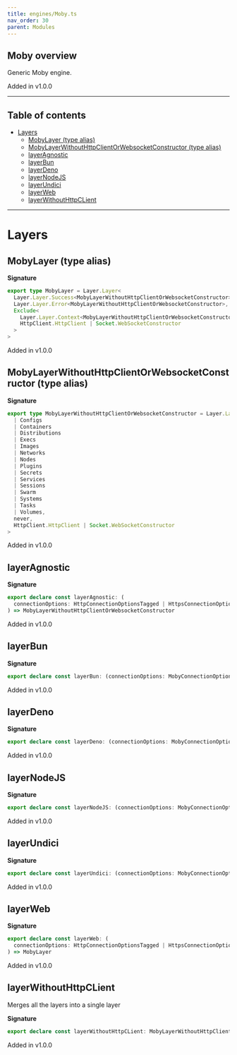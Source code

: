 ```yaml
---
title: engines/Moby.ts
nav_order: 30
parent: Modules
---
```


## Moby overview

Generic Moby engine.

Added in v1.0.0

---

<h2 class="text-delta">Table of contents</h2>

- [Layers](#layers)
  - [MobyLayer (type alias)](#mobylayer-type-alias)
  - [MobyLayerWithoutHttpClientOrWebsocketConstructor (type alias)](#mobylayerwithouthttpclientorwebsocketconstructor-type-alias)
  - [layerAgnostic](#layeragnostic)
  - [layerBun](#layerbun)
  - [layerDeno](#layerdeno)
  - [layerNodeJS](#layernodejs)
  - [layerUndici](#layerundici)
  - [layerWeb](#layerweb)
  - [layerWithoutHttpCLient](#layerwithouthttpclient)

---

# Layers

## MobyLayer (type alias)

**Signature**

```ts
export type MobyLayer = Layer.Layer<
  Layer.Layer.Success<MobyLayerWithoutHttpClientOrWebsocketConstructor>,
  Layer.Layer.Error<MobyLayerWithoutHttpClientOrWebsocketConstructor>,
  Exclude<
    Layer.Layer.Context<MobyLayerWithoutHttpClientOrWebsocketConstructor>,
    HttpClient.HttpClient | Socket.WebSocketConstructor
  >
>
```

Added in v1.0.0

## MobyLayerWithoutHttpClientOrWebsocketConstructor (type alias)

**Signature**

```ts
export type MobyLayerWithoutHttpClientOrWebsocketConstructor = Layer.Layer<
  | Configs
  | Containers
  | Distributions
  | Execs
  | Images
  | Networks
  | Nodes
  | Plugins
  | Secrets
  | Services
  | Sessions
  | Swarm
  | Systems
  | Tasks
  | Volumes,
  never,
  HttpClient.HttpClient | Socket.WebSocketConstructor
>
```

Added in v1.0.0

## layerAgnostic

**Signature**

```ts
export declare const layerAgnostic: (
  connectionOptions: HttpConnectionOptionsTagged | HttpsConnectionOptionsTagged
) => MobyLayerWithoutHttpClientOrWebsocketConstructor
```

Added in v1.0.0

## layerBun

**Signature**

```ts
export declare const layerBun: (connectionOptions: MobyConnectionOptions) => MobyLayer
```

Added in v1.0.0

## layerDeno

**Signature**

```ts
export declare const layerDeno: (connectionOptions: MobyConnectionOptions) => MobyLayer
```

Added in v1.0.0

## layerNodeJS

**Signature**

```ts
export declare const layerNodeJS: (connectionOptions: MobyConnectionOptions) => MobyLayer
```

Added in v1.0.0

## layerUndici

**Signature**

```ts
export declare const layerUndici: (connectionOptions: MobyConnectionOptions) => MobyLayer
```

Added in v1.0.0

## layerWeb

**Signature**

```ts
export declare const layerWeb: (
  connectionOptions: HttpConnectionOptionsTagged | HttpsConnectionOptionsTagged
) => MobyLayer
```

Added in v1.0.0

## layerWithoutHttpCLient

Merges all the layers into a single layer

**Signature**

```ts
export declare const layerWithoutHttpCLient: MobyLayerWithoutHttpClientOrWebsocketConstructor
```

Added in v1.0.0
